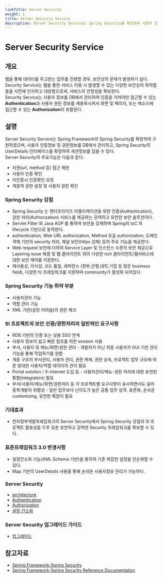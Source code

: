```yaml
---
linkTitle: Server Security
weight: 1
title: Server Security Service
description: Server Security Service는 Spring Security를 확장하여 사용자 인증과 권한 관리를 DB 기반으로 처리하며, 세션 관리도 지원한다. Spring Security는 인증, 권한 처리, 웹 및 서비스 레이어 보안을 제공하는 강력한 솔루션이지만 사용자 관리와 역할 관리에서 일부 취약점을 가진다. 표준프레임워크 3.0에서는 설정 간소화 기능과 Map 기반 UserDetails로 손쉬운 사용자 정보 관리가 가능해졌으며, 업그레이드 가이드를 통해 최신 보안 기능을 적용할 수 있다.
---
```

# Server Security Service

## 개요

 웹을 통해 데이터를 주고받는 업무를 진행할 경우, 보안상의 문제가 발생하기 쉽다.  
Security Service는 웹을 통한 서비스 이용 시 발생할 수 있는 다양한 보안상의 취약점들을 사전에 인지하고 대응함으로써, 서비스의 안정성을 확보한다.  
Security Service는 사용자 정보를 DB에서 관리하여 인증을 거쳐야만 접근할 수 있는 **Authentication**과 사용자 권한 정보를 계층화시켜서 화면 및 페이지, 또는 메소드에 접근할 수 있는 **Authorization**이 포함된다.  

## 설명

 Server Security Service는 Spring Framework의 Spring Security를 확장하여 구현하였으며, 사용자 인증정보 및 권한정보를 DB에서 관리하고, Spring Security의 UserDetails 인터페이스를 확장하여 세션정보를 담을 수 있다.  
Server Security의 주요기능은 다음과 같다.

- 자원(url, method 등) 접근 제한
- 사용자 인증 확인
- 미인증시 인증확인 요청
- 계층적 권한 설정 및 사용자 권한 확인

### Spring Security 강점

- Spring Security 는 엔터프라이즈 어플리케이션을 위한 인증(Authentication), 권한 처리(Authorization) 서비스를 제공하는 강력하고 유연한 보안 솔루션이다.
- Servlet Filter 와 Java AOP 를 통하여 보안을 강제하며 Spring의 IoC 의 lifecycle 기반으로 동작한다.
- authentication, Web URL authorization, Method 호출 authorization, 도메인 객체 기반의 security 처리, 채널 보안(https 강제) 등의 주요 기능을 제공한다.
- Web request 보안에 더하여 Service Layer 및 인스턴스 수준의 보안 제공으로 Layering issue 해결 및 웹 클라이언트 외의 다양한 rich 클라이언트/웹서비스에 대한 보안 제어를 지원한다.
- 재사용성, 이식성, 코드 품질, 레퍼런스 (정부,은행,대학,기업 등 많은 business field), 다양한 타 프레임워크를 지원하며 community가 활성화 되어있다.

### Spring Security 기능 취약 부분

- 사용자관리 기능
- 역할 관리 기능
- XML 기반(설정 어려움)의 권한 체크

### SI 프로젝트의 보안.인증/권한처리의 일반적인 요구사항

- RDB 기반의 인증 또는 상용 SSO 연계
- 사용자 정보의 쉽고 빠른 참조를 위한 session 사용
- 부서, 사용자 및 메뉴/화면/권한 관리 - 개발자가 아닌 최종 사용자가 GUI 기반 관리 기능을 통해 작업하기를 원함
- 계층 구조의 부서관리, 사용자 관리, 권한 복제, 권한 상속, 프로젝트 업무 규모에 따른 방대한 사용자/역할 데이터의 관리 필요
- Portal solution / X-internet 도입 등 - 사용자관리/메뉴-권한 처리에 대한 유연한 통합(integration) 필요
- 부서/사용자/메뉴/화면/권한처리 등 각 프로젝트별 요구사항이 유사하면서도 달라 중복개발의 위험성 - 일반 업무보다 난이도가 높은 공통 업무 성격. 표준화, 손쉬운 customizing, 유연한 확장이 필요

### 기대효과

- 전자정부개발프레임워크의 Server Security에서 Spring Security 강점과 SI 프로젝트 활용성을 두루 갖춘 유연하고 강력한 Security 프레임워크를 확보할 수 있다.

### 표준프레임워크 3.0 변경사항

- 설정간소화 기능(XML Schema 기반)을 통하여 기존 복잡한 설정을 단순화할 수 있다.
- Map 기반의 UserDetails 사용을 통해 손쉬운 사용자정보 관리가 가능하다.

### Server Security

- [architecture](https://www.egovframe.go.kr//wiki/doku.php?id=egovframework:rte4.2:fdl:server_security:architecture)
- [Authentication](https://www.egovframe.go.kr//wiki/doku.php?id=egovframework:rte4.2:fdl:server_security:authentication)
- [Authorization](https://www.egovframe.go.kr//wiki/doku.php?id=egovframework:rte4.2:fdl:server_security:authorization)
- [설정 간소화](https://www.egovframe.go.kr//wiki/doku.php?id=egovframework:rte4.2:fdl:server_security:xmlschema)

### Server Security 업그레이드 가이드

- [업그레이드](https://www.egovframe.go.kr//wiki/doku.php?id=egovframework:rte4.2:fdl:server_security:upgrade)

## 참고자료

- [Spring Framework-Spring Security](https://spring.io/projects/spring-security)
- [Spring Framework-Spring Security Reference Documentation](https://docs.spring.io/spring-security/reference/5.8/index.html)